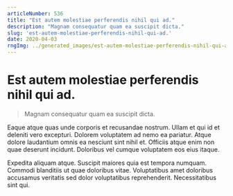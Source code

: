 ```yaml
---
articleNumber: 536
title: "Est autem molestiae perferendis nihil qui ad."
description: "Magnam consequatur quam ea suscipit dicta."
slug: 'est-autem-molestiae-perferendis-nihil-qui-ad.'
date: 2020-04-03
rngImg: ../generated_images/est-autem-molestiae-perferendis-nihil-qui-ad..jpg
---
```


# Est autem molestiae perferendis nihil qui ad.

> Magnam consequatur quam ea suscipit dicta.

Eaque atque quas unde corporis et recusandae nostrum. Ullam et qui id et deleniti vero excepturi. Dolorem voluptatem ad nemo ea pariatur. Atque dolore laudantium omnis ea nesciunt sint nihil et. Officiis atque enim non quae deserunt incidunt. Doloribus vel cumque voluptatem eos eius itaque.
 Expedita aliquam atque. Suscipit maiores quia est tempora numquam. Commodi blanditiis ut quae doloribus vitae. Voluptatibus amet doloribus accusamus veritatis sed dolor voluptatibus reprehenderit. Necessitatibus sint qui.
